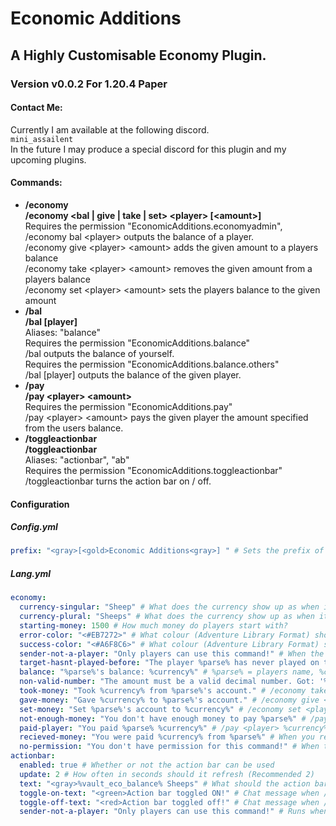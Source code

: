 # Economic Additions
## A Highly Customisable Economy Plugin.
### Version v0.0.2 For 1.20.4 Paper

#### Contact Me:
Currently I am available at the following discord. \
`mini_assailent` \
In the future I may produce a special discord for this plugin and my upcoming plugins.

#### Commands:
 
* **/economy** \
**/economy <bal | give | take | set> \<player> \[\<amount>]** \
Requires the permission "EconomicAdditions.economyadmin", \
/economy bal \<player> outputs the balance of a player. \
/economy give \<player> \<amount> adds the given amount to a players balance \
/economy take \<player> \<amount> removes the given amount from a players balance \
/economy set \<player> \<amount> sets the players balance to the given amount
* **/bal** \
**/bal [player]** \
Aliases: "balance"\
Requires the permission "EconomicAdditions.balance" \
/bal outputs the balance of yourself. \
Requires the permission "EconomicAdditions.balance.others" \
/bal \[player] outputs the balance of the given player.
* **/pay** \
**/pay \<player> \<amount>** \
Requires the permission "EconomicAdditions.pay" \
/pay \<player> \<amount> pays the given player the amount specified from the users balance.
* **/toggleactionbar** \
**/toggleactionbar** \
Aliases: "actionbar", "ab" \
Requires the permission "EconomicAdditions.toggleactionbar" \
/toggleactionbar turns the action bar on / off.

#### Configuration

##### Config.yml
```yml
prefix: "<gray>[<gold>Economic Additions<gray>] " # Sets the prefix of messages sent by the plugin.
```

##### Lang.yml
```yaml
economy:
  currency-singular: "Sheep" # What does the currency show up as when its singular e.g. "1 Sheep"
  currency-plural: "Sheeps" # What does the currency show up as when its plural e.g. "120 Sheeps"
  starting-money: 1500 # How much money do players start with?
  error-color: "<#EB7272>" # What colour (Adventure Library Format) should error messages appear as.
  success-color: "<#A6F8C6>" # What colour (Adventure Library Format) should successful messages appear as.
  sender-not-a-player: "Only players can use this command!" # When the command sender is not a player!
  target-hasnt-played-before: "The player %parse% has never played on this server before!" # When the target has not played before!
  balance: "%parse%'s balance: %currency%" # %parse% = players name, %currency% = their balance. e.g. "1 Sheep"
  non-valid-number: "The amount must be a valid decimal number. Got: '%parse%'." # Non valid number error message
  took-money: "Took %currency% from %parse%'s account." # /economy take <player> <amount> %currency% = amount e.g. "10 Sheeps" %parse% = players name
  gave-money: "Gave %currency% to %parse%'s account." # /economy give <player> <amount> %currency% = amount e.g. "10 Sheeps" %parse% = players name
  set-money: "Set %parse%'s account to %currency%" # /economy set <player> <amount> %currency% = amount e.g. "10 Sheeps" %parse% = players name
  not-enough-money: "You don't have enough money to pay %parse%" # /pay <player> Error message when player doesnt have enough money to pay target.
  paid-player: "You paid %parse% %currency%" # /pay <player> %currency% = amount e.g. "10 Sheeps" %parse% = players name
  recieved-money: "You were paid %currency% from %parse%" # When you recieve money from a /pay <player> run command by another player %currency% = amount e.g. "10 Sheeps" %parse% = players name
  no-permission: "You don't have permission for this command!" # When the player has no permission!
actionbar:
  enabled: true # Whether or not the action bar can be used
  update: 2 # How often in seconds should it refresh (Recommended 2)
  text: "<gray>%vault_eco_balance% Sheeps" # What should the action bar display, (Colours in Adventure Library Format) (%placeholders% in PlaceholderAPI format, May require /papi ecloud download vault)
  toggle-on-text: "<green>Action bar toggled ON!" # Chat message when /toggleactionbar turns the action bar on.
  toggle-off-text: "<red>Action bar toggled off!" # Chat message when /toggleactionbar turns the action bar off.
  sender-not-a-player: "Only players can use this command!" # Runs when the sender of the command is not a player!
```